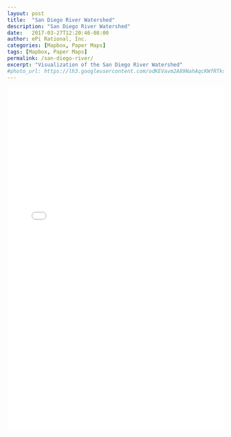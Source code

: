 ```yaml
---
layout: post
title:  "San Diego River Watershed"
description: "San Diego River Watershed"
date:   2017-03-27T12:20:46-08:00
author: ePi Rational, Inc.
categories: [Mapbox, Paper Maps]
tags: [Mapbox, Paper Maps]
permalink: /san-diego-river/
excerpt: "Visualization of the San Diego River Watershed"
#photo_url: https://lh3.googleusercontent.com/odKEVavm2A89NahAqcKWfRTksrGtVJO9SdfN41hSjL2Brz0rXDXh-tkmRcSvRDifFjA=h150
---
```




<iframe allowfullscreen="true" width = "100%" height = "800" frameborder="0" src="/san-diego-river/map">
  <p>Your browser does not support iframes.</p>
</iframe>
